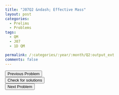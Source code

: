 ```yaml
---
title: "J07Q2 &ndash; Effective Mass"
layout: post
categories:
  - Prelims
  - Problems
tags:
  - QM
  - J07
  - 1D QM

permalink: /:categories/:year/:month/Q2:output_ext
comments: false
---
```

<object data="2007J2Q.pdf" type="application/pdf" width="100%" height="500"></object>

<div class='navbar'>
	<div float='left'><button onclick="window.location='Q1.html'" >Previous Problem</button></div>
	<div float='center'><button onclick="window.location='https://princetonprelim.com/prelim/18/'">Check for solutions</button></div>
	<div float='right'><button onclick="window.location='Q3.html'" > Next Problem</button></div>
</div>
